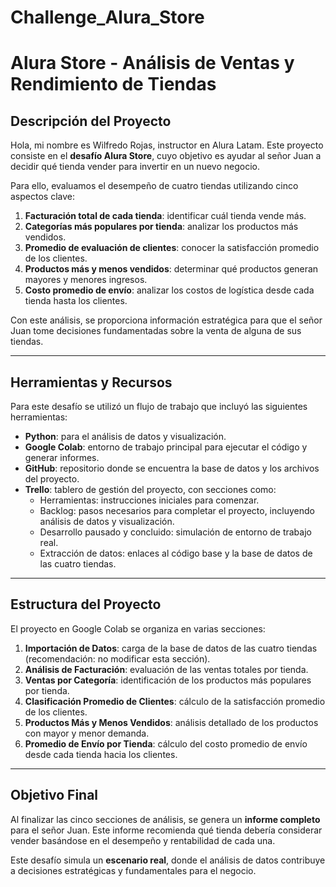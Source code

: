 # Challenge_Alura_Store

# Alura Store - Análisis de Ventas y Rendimiento de Tiendas

## Descripción del Proyecto
Hola, mi nombre es Wilfredo Rojas, instructor en Alura Latam. Este proyecto consiste en el **desafío Alura Store**, cuyo objetivo es ayudar al señor Juan a decidir qué tienda vender para invertir en un nuevo negocio.  

Para ello, evaluamos el desempeño de cuatro tiendas utilizando cinco aspectos clave:

1. **Facturación total de cada tienda**: identificar cuál tienda vende más.  
2. **Categorías más populares por tienda**: analizar los productos más vendidos.  
3. **Promedio de evaluación de clientes**: conocer la satisfacción promedio de los clientes.  
4. **Productos más y menos vendidos**: determinar qué productos generan mayores y menores ingresos.  
5. **Costo promedio de envío**: analizar los costos de logística desde cada tienda hasta los clientes.  

Con este análisis, se proporciona información estratégica para que el señor Juan tome decisiones fundamentadas sobre la venta de alguna de sus tiendas.

---

## Herramientas y Recursos
Para este desafío se utilizó un flujo de trabajo que incluyó las siguientes herramientas:

- **Python**: para el análisis de datos y visualización.  
- **Google Colab**: entorno de trabajo principal para ejecutar el código y generar informes.  
- **GitHub**: repositorio donde se encuentra la base de datos y los archivos del proyecto.  
- **Trello**: tablero de gestión del proyecto, con secciones como:
  - Herramientas: instrucciones iniciales para comenzar.
  - Backlog: pasos necesarios para completar el proyecto, incluyendo análisis de datos y visualización.
  - Desarrollo pausado y concluido: simulación de entorno de trabajo real.
  - Extracción de datos: enlaces al código base y la base de datos de las cuatro tiendas.

---

## Estructura del Proyecto
El proyecto en Google Colab se organiza en varias secciones:

1. **Importación de Datos**: carga de la base de datos de las cuatro tiendas (recomendación: no modificar esta sección).  
2. **Análisis de Facturación**: evaluación de las ventas totales por tienda.  
3. **Ventas por Categoría**: identificación de los productos más populares por tienda.  
4. **Clasificación Promedio de Clientes**: cálculo de la satisfacción promedio de los clientes.  
5. **Productos Más y Menos Vendidos**: análisis detallado de los productos con mayor y menor demanda.  
6. **Promedio de Envío por Tienda**: cálculo del costo promedio de envío desde cada tienda hacia los clientes.  

---

## Objetivo Final
Al finalizar las cinco secciones de análisis, se genera un **informe completo** para el señor Juan. Este informe recomienda qué tienda debería considerar vender basándose en el desempeño y rentabilidad de cada una.  

Este desafío simula un **escenario real**, donde el análisis de datos contribuye a decisiones estratégicas y fundamentales para el negocio.  

